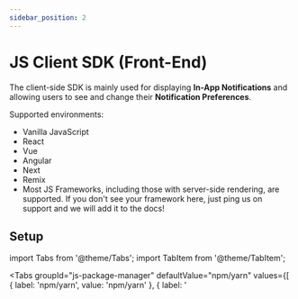 ```yaml
---
sidebar_position: 2
---
```


# JS Client SDK (Front-End)

The client-side SDK is mainly used for displaying **In-App Notifications** and allowing users to see and change their **Notification Preferences**.

Supported environments:

- Vanilla JavaScript
- React
- Vue
- Angular
- Next
- Remix
- Most JS Frameworks, including those with server-side rendering, are supported. If you don't see your framework here, just ping us on support and we will add it to the docs!

## Setup

import Tabs from '@theme/Tabs';
import TabItem from '@theme/TabItem';

<Tabs
groupId="js-package-manager"
defaultValue="npm/yarn"
values={[
{ label: 'npm/yarn', value: 'npm/yarn' },
{ label: '<script>', value: '<script>' }
]
}>
<TabItem value="npm/yarn">

```shell title="1. Install"
npm install notificationapi-js-client-sdk
yarn add notificationapi-js-client-sdk
```

```js title="2. Import"
import NotificationAPI from 'notificationapi-js-client-sdk';
import 'notificationapi-js-client-sdk/dist/styles.css';
```

</TabItem>
<TabItem value="<script>">

```html
<script src="https://unpkg.com/notificationapi-js-client-sdk/dist/notificationapi-js-client-sdk.js"></script>
<link
  href="https://unpkg.com/notificationapi-js-client-sdk/dist/styles.css"
  rel="stylesheet"
/>
```

</TabItem>
</Tabs>

### Service Worker Setup (Required for Web Push)

Download [this file](../../assets/files/notificationapi-service-worker.js) and place it in the "public" folder of your web application. For example, if you are using react, the file should go in the `public` folder.

## Your First Example

## Initialization

The example below creates a NotificationAPI client that connects to our servers through a WebSocket connection from your front-end. It does not show anything yet.

```js title="Example"
const notificationapi = new NotificationAPI({
  clientId: YOUR_CLIENT_ID,
  userId: UNIQUE_USER_ID
});
```

:::info

Initializing the library more than once is safe, but will generate unnecessary resources and network calls.

React users should follow the [React section](#reactjs).

:::

**Parameters:**

`clientId` (required)  
Type: string

Your NotificationAPI account clientId. You can get it from [here](https://app.notificationapi.com/environments).

`userId` (required)  
Type: string

The unique ID of the user in your system.

`userIdHash`
Type: string

Only used for [Secure Mode](#secure-mode).

`websocket`
Type: string

Only if you want to specify your region, for example, if your account is in Canada region you must pass 'wss://ws.ca.notificationapi.com'.

## getUserPreferences()

Allows you to access the raw data of the user's notification preferences from the front-end.

Please note that unless you require extreme customization, you can rely on [showUserPreferences()](#showuserpreferences) function to display and edit notification preferences without any additional code.

```js title="Example"
notificationapi.getUserPreferences().then((prefs) => {
  console.log(prefs);
});

/* prints:
[
  {
      "notificationId": "new_order",
      "title": "New Order",
      "settings": [
          {
              "channel": "SMS",
              "state": false,
              "channelName": "SMS"
          },
          {
              "channel": "EMAIL",
              "state": true,
              "channelName": "Email"
          }
      ],
      "subNotificationPreferences": []
  },
  ... more items for all notifications
] */
```

**Returns**

```ts
getUserPreferences() : Promise<Preference[]>

interface Preference {
  notificationId: string;
  title: string; // the friendly title of the notification
  settings: {
    channel: string; // EMAIL, INAPP_WEB, SMS, CALL
    channelName: string; // channel friendly name: Email, In-App, SMS, Call
    state: boolean; // indicating the preference
  }[];
  subNotificationPreferences: Preference[]; // when using subNotificationIds, it will contain a similar item for each subNotificationId
}
```

## patchUserPreference()

Allows you to programmatically change the user's notification preferences from the front-end.

Please note that unless you require extreme customization, you can rely on [showUserPreferences()](#showuserpreferences) function to display and edit notification preferences without any additional code.

```js title="Example"
notificationapi.patchUserPreference('myNotificationId', 'EMAIL', false);
```

**Parameters**

`notificationId` (required)  
Type: string

The ID of the notification in NotificationAPI.

`channel` (required)  
Type: string

The channel for which you wish to change the setting.  
Accepted values: `EMAIL`, `INAPP_WEB`, `SMS`, `CALL`.

`state` (required)  
Type: boolean

The preference of the user. If set to false, the user will no longer receive the specified notification on the specified channel, until the state is set to true again through the API or the preferences popup.

`subNotificationId` (optional)  
Type: string

For setting the preference of a subNotificationId within a notification.

## showInApp()

import InAppGif from '@site/static/inapp.gif';

<img src={InAppGif} />

This function adds the in-app notifications (the bell icon along with all its functionality) to your app.

```js title="Example"
notificationapi.showInApp({
  root: 'parentDivID'
});
```

**Parameters**

##### `root` (required)

Type: string

The ID of the HTML element that will contain the NotificationAPI widget. Ideally an empty div.

##### `inline`

Type: boolean

Default: false

By default, the showInApp() function will display a 🔔 button. The in-app notifications are displayed in a popup when the button is clicked. With inline set to `true`, the in-app notifications are displayed in the `root` element without the popup.

import inline from '@site/static/inline.png';

Preview:
<img src={inline} width="400" />

##### `markAsReadMode`

Type: string (JS), MarkAsReadModes enum (TS)

Default: AUTOMATIC

By default, in-app notifications are set to read when they are displayed to the user and the unread notification count is reset to 0. Switching to the `MANUAL` mode will not set notifications to read on display. Instead, the user can set notifications to read using an overall "Mark All As Read" button, or by using the individual "Mark as read" on each notification. The `MANUAL_AND_CLICK` mode works similar to `MANUAL` mode, but also sets notifications to read when user clicks the notification.

Valid string options: AUTOMATIC, MANUAL, MANUAL_AND_CLICK

import manualread from '@site/static/manualread.gif';

Preview:
<img src={manualread} width="400" />

##### `popupPosition`

Type: string (JS), PopupPosition enum (TS)

Default: rightBottom

The position of the notifications popup relative to the button.

Valid string options: topLeft, topRight, bottomLeft, bottomRight, leftTop, leftBottom, rightTop, rightBottom.

##### `paginated`

Type: boolean

Default: false

By default, the in-app notifications are displayed in endless scrolling mode. Setting this field to `true` will show in-app notifications in paginated mode with controls to change pages.

import paginated from '@site/static/paginated.gif';

Preview:
<img src={paginated} width="400" />

##### `pageSize`

Type: number

Default: 5

The number of in-app notifications per page. Only valid for `paginated` mode.

## showUserPreferences()

User preferences is accessible from the in-app popup (similar to the gif below). However, you may use this function to programmatically open the user preferences from your code.

import UserPref from '@site/static/userpref.gif';

<img src={UserPref} />

```js title="Example"
notificationapi.showUserPreferences();
```

**Parameters**

`parent`  
Type: string  
Default: undefined

When undefined (default behavior), the user preferences will show as a modal. Given this parameter, the user preferences will render in inline mode inside an existing HTML element on your page. You can pass the ID of the parent element to this parameter. Ideally, use an empty div for the parent.

## Secure Mode

Front-end code is observable and mutable by end-users. Malicious actors can take advantage of this. For example, someone can impersonate another user on your website's chat tool or NotificationAPI by passing different parameters to the library. Secure Mode makes our front-end SDK safe against this threat.

**Step by Step Guide**

1. Back-end: hash the userId using your client secret. Pass the hashed userId to your front-end. For example, from an API right after the page loads.

<Tabs
defaultValue="Node.js"
values={[
{ label: 'Node.js', value: 'Node.js', },
{ label: 'Python', value: 'Python' }
]
}>
<TabItem value="Node.js">

```jsx
const hashedUserId = require('crypto') // crypto is part of nodejs
  .createHmac('sha256', 'YOUR_CLIENT_SECRET')
  .update('ACTUAL_USER_ID')
  .digest('base64');
```

</TabItem>
<TabItem value="Python">

```py
import hmac
import hashlib
import base64
hashedUserId = base64.b64encode(hmac.new( 'YOUR_CLIENT_SECRET'.encode('utf-8'),
            'ACTUAL_USER_ID'.encode('utf-8'),
             hashlib.sha256).digest())
```

</TabItem>
</Tabs>
2. Front-end: pass the hashed userId to the NotificationAPI SDK:

```jsx
new NotificationAPI({
  root: '...',
  clientId: '...',
  userId: 'ACTUAL_USER_ID',
  userIdHash: 'HASHED_USER_ID'
});
```

3. Enable secure mode in your account settings (Settings -> Security). When our SDK starts, it sends both the userId and hashed userId to our servers and we compare the values to ensure the userId and its hash match, indicating userId has not been tampered.

## Framework Specific Configurations

### React.js

React's state management and re-rendering causes this widget to be destroyed and re-initialized with every state change. To avoid this issue, place the initialization and the root element in a "memo"-ized React component. Example:

<Tabs
defaultValue="NotificationAPIComponent.js"
values={[
{ label: 'NotificationAPIComponent.js', value: 'NotificationAPIComponent.js', },
{ label: 'App.js', value: 'App.js' }
]
}>
<TabItem value="NotificationAPIComponent.js">

```jsx
import NotificationAPI from 'notificationapi-js-client-sdk';
import 'notificationapi-js-client-sdk/dist/styles.css';
import { PopupPosition } from 'notificationapi-js-client-sdk/lib/interfaces';
import React, { memo, useEffect, useRef } from 'react';

const NotificationAPIComponent = memo((props) => {
  const containerRef = useRef();

  useEffect(() => {
    const notificationapi = new NotificationAPI({
      clientId: YOUR_CLIENT_ID,
      userId: props.userId
    });
    notificationapi.showInApp({
      root: 'container',
      popupPosition: PopupPosition.BottomLeft
    });

    // Store a reference to the container DOM element.
    const container = containerRef.current;
    // This effect can run multiple times due to the `userId` changing
    // or Hot Module Replacement (HMR). Ensure the container is cleared
    // as `showInApp` will append to the container instead of overwriting it.
    return () => {
      container.innerHTML = '';
    };
  }, [props.userId]);

  return <div id="container" ref={containerRef}></div>;
});

export default NotificationAPIComponent;
```

</TabItem>
<TabItem value="App.js">

```jsx
import NotificationAPIComponent from './NotificationAPIComponent';

function App() {
  return (
    <div>
      <NotificationAPIComponent userId="USER_ID" />
      <div> ... </div>
    </div>
  );
}

export default App;
```

</TabItem>
</Tabs>

### Vue.js

```html
<script setup>
  import NotificationAPI from 'notificationapi-js-client-sdk';
  import 'notificationapi-js-client-sdk/dist/styles.css';
  import { onMounted } from 'vue';
  onMounted(() => {
    const notificationapi = new NotificationAPI({
      clientId: 'CLIENT_ID',
      userId: 'USER_ID'
    });

    notificationapi.showInApp({
      root: 'myNotifications'
    });
  });
</script>

<template>
  <div>Hello World!</div>
  <div id="myNotifications"></div>
</template>
```

### Remix

1. Add the following to your remix.config.js: [what is this?](https://remix.run/docs/en/1.13.0/pages/gotchas#importing-esm-packages)

```js
serverDependenciesToBundle: ['notificationapi-js-client-sdk'];
```

2. Add our CSS styles to your root component:

```js
import NotificationAPICSS from 'notificationapi-js-client-sdk/dist/styles.css';

export const links: LinksFunction = () => {
  return [
    { rel: 'stylesheet', href: NotificationAPICSS }
    // and the other links ...
  ];
};
```

3. Import and use our library normally, similar to React. Example:

```jsx
import NotificationAPIClient from 'notificationapi-js-client-sdk';
import { useEffect } from 'react';

export default function Index() {
  useEffect(() => {
    const notificationapi = new NotificationAPIClient({
      clientId: 'CLIENT_ID',
      userId: 'USER_ID'
    });

    notificationapi.showInApp({
      root: 'bell-container'
    });
  }, []);

  return (
    <main>
      <div id="bell-container"></div>
    </main>
  );
}
```

### Angular

1. Add our CSS to your styles.scss file:

```js
@import 'node_modules/notificationapi-js-client-sdk/dist/styles.css'
```

2. Import and use our library:

```jsx
import NotificationAPI from 'notificationapi-js-client-sdk';
import {PopupPosition} from 'notificationapi-js-client-sdk/lib/interfaces';

ngOnInit() {
  const notificationapi = new NotificationAPI({
      userId: "USERS_ID",
      clientId: "CLIENT_ID",
    });
  notificationapi.showInApp({
    root: 'bell-container', // root element containing the button
    popupPosition: PopupPosition.BottomLeft
  });
}

// This goes inside the template
<div id="bell-container"></div>
```
